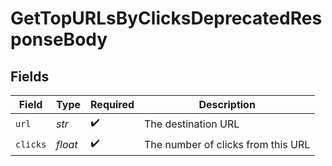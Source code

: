 # GetTopURLsByClicksDeprecatedResponseBody


## Fields

| Field                              | Type                               | Required                           | Description                        |
| ---------------------------------- | ---------------------------------- | ---------------------------------- | ---------------------------------- |
| `url`                              | *str*                              | :heavy_check_mark:                 | The destination URL                |
| `clicks`                           | *float*                            | :heavy_check_mark:                 | The number of clicks from this URL |